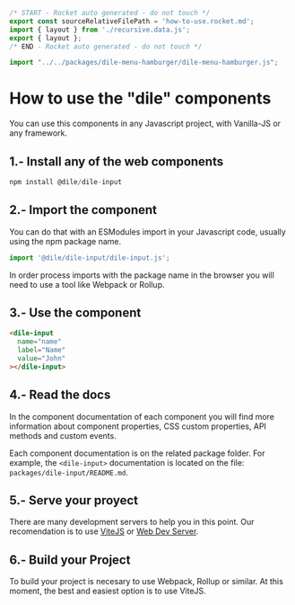 ```js server
/* START - Rocket auto generated - do not touch */
export const sourceRelativeFilePath = 'how-to-use.rocket.md';
import { layout } from './recursive.data.js';
export { layout };
/* END - Rocket auto generated - do not touch */
```

```js script
import "../../packages/dile-menu-hamburger/dile-menu-hamburger.js";
```

# How to use the "dile" components

You can use this components in any Javascript project, with Vanilla-JS or any framework.

## 1.- Install any of the web components

```javascript
npm install @dile/dile-input
```

## 2.- Import the component

You can do that with an ESModules import in your Javascript code, usually using the npm package name. 

```javascript
import '@dile/dile-input/dile-input.js';
```

In order process imports with the package name in the browser you will need to use a tool like Webpack or Rollup. 

## 3.- Use the component

```html
<dile-input
  name="name"
  label="Name"
  value="John"
></dile-input>
```

## 4.- Read the docs

In the component documentation of each component you will find more information about component properties, CSS custom properties, API methods and custom events.

Each component documentation is on the related package folder. For example, the ```<dile-input>``` documentation is located on  the file:  ```packages/dile-input/README.md```. 

## 5.- Serve your proyect

There are many development servers to help you in this point. Our recomendation is to use [ViteJS](https://vitejs.dev/) or [Web Dev Server](https://modern-web.dev/docs/dev-server/overview/). 

## 6.- Build your Project

To build your project is necesary to use Webpack, Rollup or similar. At this moment, the best and easiest option is to use ViteJS.